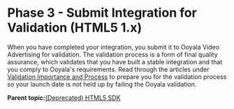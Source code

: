 # Phase 3 - Submit Integration for Validation \(HTML5 1.x\)

When you have completed your integration, you submit it to Ooyala Video Advertising for validation. The validation process is a form of final quality assurance, which validates that you have built a stable integration and that you comply to Ooyala's requirements. Read through the articles under [Validation Importance and Process](../../snippets/../ad_serving/dg/validation_importance_process.md) to prepare you for the validation process so your launch date is not held up by failing the Ooyala validation.

**Parent topic:**[\(Deprecated\) HTML5 SDK](../../../oadtech/ad_serving/dg/html5_deprecated_diy_toolkit.md)

